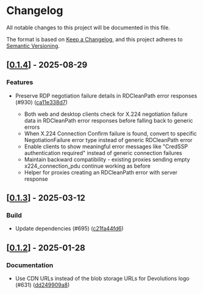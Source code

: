 # Changelog

All notable changes to this project will be documented in this file.

The format is based on [Keep a Changelog](https://keepachangelog.com/en/1.0.0/),
and this project adheres to [Semantic Versioning](https://semver.org/spec/v2.0.0.html).


## [[0.1.4](https://github.com/Devolutions/IronRDP/compare/ironrdp-rdcleanpath-v0.1.3...ironrdp-rdcleanpath-v0.1.4)] - 2025-08-29

### <!-- 1 -->Features

- Preserve RDP negotiation failure details in RDCleanPath error responses (#930) ([ca11e338d7](https://github.com/Devolutions/IronRDP/commit/ca11e338d7231c86f60a110627a5d864377d8594)) 

  * Both web and desktop clients check for X.224 negotiation failure data
  in RDCleanPath error responses before falling back to generic errors
  * When X.224 Connection Confirm failure is found, convert to specific
  NegotiationFailure error type instead of generic RDCleanPath error
  * Enable clients to show meaningful error messages like "CredSSP
  authentication required" instead of generic connection failures
  * Maintain backward compatibility - existing proxies sending empty
  x224_connection_pdu continue working as before
  * Helper for proxies creating an RDCleanPath error with server response



## [[0.1.3](https://github.com/Devolutions/IronRDP/compare/ironrdp-rdcleanpath-v0.1.2...ironrdp-rdcleanpath-v0.1.3)] - 2025-03-12

### <!-- 7 -->Build

- Update dependencies (#695) ([c21fa44fd6](https://github.com/Devolutions/IronRDP/commit/c21fa44fd6f3c6a6b74788ff68e83133c1314caa)) 

## [[0.1.2](https://github.com/Devolutions/IronRDP/compare/ironrdp-rdcleanpath-v0.1.1...ironrdp-rdcleanpath-v0.1.2)] - 2025-01-28

### <!-- 6 -->Documentation

- Use CDN URLs instead of the blob storage URLs for Devolutions logo (#631) ([dd249909a8](https://github.com/Devolutions/IronRDP/commit/dd249909a894004d4f728d30b3a4aa77a0f8193b)) 


